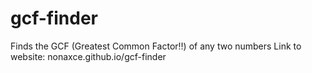 # gcf-finder
Finds the GCF (Greatest Common Factor‼) of any two numbers 
Link to website: nonaxce.github.io/gcf-finder
